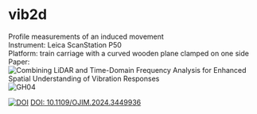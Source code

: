 # vib2d
Profile measurements of an induced movement <br />
Instrument: Leica ScanStation P50 <br />
Platform: train carriage with a curved wooden plane clamped on one side<br />
Paper: ![Combining LiDAR and Time-Domain Frequency Analysis for Enhanced Spatial Understanding of Vibration Responses](https://ieeexplore.ieee.org/abstract/document/10648750)
![GH04](https://github.com/user-attachments/assets/afba0595-fae2-43d4-9f83-b3764284a505)



[![DOI](https://zenodo.org/badge/932272098.svg)](https://doi.org/10.5281/zenodo.14871444)
[DOI: 10.1109/OJIM.2024.3449936](https://doi.org/10.1109/OJIM.2024.3449936)

